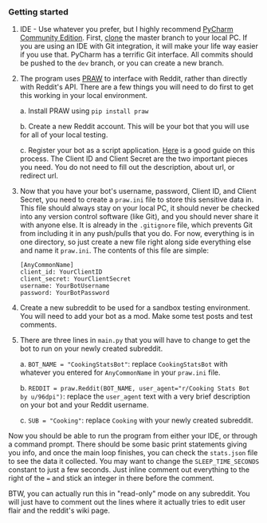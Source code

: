 ### Getting started

1. IDE - Use whatever you prefer, but I highly recommend [PyCharm Community Edition](https://download.jetbrains.com/python/pycharm-community-2023.2.4.exe). First, [clone](https://docs.github.com/en/repositories/creating-and-managing-repositories/cloning-a-repository) the master branch to your local PC. If you are using an IDE with Git integration, it will make your life way easier if you use that. PyCharm has a terrific Git interface. All commits should be pushed to the `dev` branch, or you can create a new branch. 

2. The program uses [PRAW](https://praw.readthedocs.io/en/stable/index.html) to interface with Reddit, rather than directly with Reddit's API. There are a few things you will need to do first to get this working in your local environment.
   
   a. Install PRAW using `pip install praw`
   
   b. Create a new Reddit account. This will be your bot that you will use for all of your local testing.

   c. Register your bot as a script application. [Here](https://www.honchosearch.com/blog/seo/how-to-use-praw-and-crawl-reddit-for-subreddit-post-data) is a good guide on this process. The Client ID and Client Secret are the two important pieces you need. You do not need to fill out the description, about url, or redirect url. 

3. Now that you have your bot's username, password, Client ID, and Client Secret, you need to create a `praw.ini` file to store this sensitive data in. This file should always stay on your local PC, it should never be checked into any version control software (like Git), and you should never share it with anyone else. It is already in the `.gitignore` file, which prevents Git from including it in any push/pulls that you do. For now, everything is in one directory, so just create a new file right along side everything else and name it `praw.ini`. The contents of this file are simple: 

   ```
   [AnyCommonName]
   client_id: YourClientID
   client_secret: YourClientSecret 
   username: YourBotUsername
   password: YourBotPassword
   ```
   

4. Create a new subreddit to be used for a sandbox testing environment. You will need to add your bot as a mod. Make some test posts and test comments.

5. There are three lines in `main.py` that you will have to change to get the bot to run on your newly created subreddit.

   a. `BOT_NAME = "CookingStatsBot"`: replace `CookingStatsBot` with whatever you entered for `AnyCommonName` in your `praw.ini` file. 
   
   b. `REDDIT = praw.Reddit(BOT_NAME, user_agent="r/Cooking Stats Bot by u/96dpi")`: replace the `user_agent` text with a very brief description on your bot and your Reddit username. 
   
   c. `SUB = "Cooking"`: replace `Cooking` with your newly created subreddit. 

Now you should be able to run the program from either your IDE, or through a command prompt. There should be some basic print statements giving you info, and once the main loop finishes, you can check the `stats.json` file to see the data it collected. You may want to change the `SLEEP_TIME_SECONDS` constant to just a few seconds. Just inline comment out everything to the right of the `=` and stick an integer in there before the comment. 

BTW, you can actually run this in "read-only" mode on any subreddit. You will just have to comment out the lines where it actually tries to edit user flair and the reddit's wiki page.
